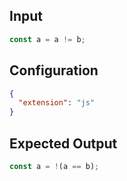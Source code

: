 
## Input
```javascript input
const a = a != b;
```

## Configuration
```json configuration
{
  "extension": "js"
}
```

## Expected Output
```javascript expected output
const a = !(a == b);
```

